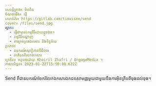 ```yaml
---
សេចក្តីព្រាង៖ មិនពិត
ចំណងជើង៖ ផ្ញើ
គេហទំព័រ៖ https://gitlab.com/timvisee/send
cover៖ /files/send.jpg
ស្លាក:
  - ធ្វើជាម្ចាស់កម្មវិធីដោយខ្លួនឯង។
  - កម្មវិធីបណ្តាញ
  - ការគ្រប់គ្រងឯកសារ និងទិន្នន័យ
ប្រភេទ៖
  - ឧបករណ៍សុវត្ថិភាពឌីជីថល
  - ការចែករំលែកឯកសារ
ក្រេឌីត៖ អត្ថបទដោយ Khairil Zhafri / EngageMedia ។
កាលបរិច្ឆេទ៖ 2023-01-22T15:50:08.622Z
---
```

Send គឺ​ជា​ឧបករណ៍​ចែករំលែក​ឯកសារ​ឯកជន​សាមញ្ញ​មួយ​ជាមួយ​នឹង​ការ​អ៊ិនគ្រីប​ពី​ចុង​ដល់​ចុង។